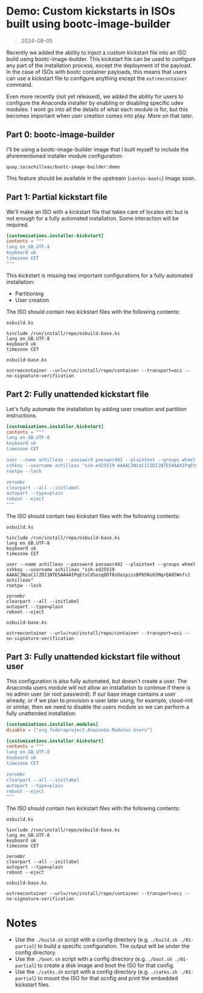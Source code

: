 # Demo: Custom kickstarts in ISOs built using bootc-image-builder

> 2024-08-05

Recently we added the ability to inject a custom kickstart file into an ISO build using bootc-image-builder.  This kickstart file can be used to configure any part of the installation process, except the deployment of the payload.  In the case of ISOs with bootc container payloads, this means that users can use a kickstart file to configure anything except the `ostreecontainer` command.

Even more recently (not yet released), we added the ability for users to configure the Anaconda installer by enabling or disabling specific udev modules.  I wont go into all the details of what each module is for, but this becomes important when user creation comes into play.  More on that later.

## Part 0: bootc-image-builder

I'll be using a bootc-image-builder image that I built myself to include the aforementioned installer module configuration:
```
quay.io/achilleas/bootc-image-builder:demo
```

This feature should be available in the upstream (`centos-bootc`) image soon.

## Part 1: Partial kickstart file

We'll make an ISO with a kickstart file that takes care of locales etc but is not enough for a fully automated installation.  Some interaction will be required.


```toml
[customizations.installer.kickstart]
contents = """
lang en_GB.UTF-8
keyboard uk
timezone CET
"""
```

This kickstart is missing two important configurations for a fully automated installation:
- Partitioning
- User creation

The ISO should contain two kickstart files with the following contents:

`osbuild.ks`
```
%include /run/install/repo/osbuild-base.ks
lang en_GB.UTF-8
keyboard uk
timezone CET
```

`osbuild-base.ks`
```
ostreecontainer --url=/run/install/repo/container --transport=oci --no-signature-verification
```

## Part 2: Fully unattended kickstart file

Let's fully automate the installation by adding user creation and partition instructions.

```toml
[customizations.installer.kickstart]
contents = """
lang en_GB.UTF-8
keyboard uk
timezone CET

user --name achilleas --password password42 --plaintext --groups wheel
sshkey --username achilleas "ssh-ed25519 AAAAC3NzaC1lZDI1NTE5AAAAIPqEtsCdSozq0DT8sOazpizsBP65Ni6SMqrQA85Wnfs1 achilleas"
rootpw --lock

zerombr
clearpart --all --initlabel
autopart --type=plain
reboot --eject
"""
```

The ISO should contain two kickstart files with the following contents:

`osbuild.ks`
```
%include /run/install/repo/osbuild-base.ks
lang en_GB.UTF-8
keyboard uk
timezone CET

user --name achilleas --password password42 --plaintext --groups wheel
sshkey --username achilleas "ssh-ed25519 AAAAC3NzaC1lZDI1NTE5AAAAIPqEtsCdSozq0DT8sOazpizsBP65Ni6SMqrQA85Wnfs1 achilleas"
rootpw --lock

zerombr
clearpart --all --initlabel
autopart --type=plain
reboot --eject
```

`osbuild-base.ks`
```
ostreecontainer --url=/run/install/repo/container --transport=oci --no-signature-verification
```

## Part 3: Fully unattended kickstart file without user

This configuration is also fully automated, but doesn't create a user.  The Anaconda users module will not allow an installation to continue if there is no admin user (or root password).  If our base image contains a user already, or if we plan to provision a user later using, for example, cloud-init or similar, then we need to disable the users module so we can perform a fully unattended installation.

```toml
[customizations.installer.modules]
disable = ["org.fedoraproject.Anaconda.Modules.Users"]

[customizations.installer.kickstart]
contents = """
lang en_GB.UTF-8
keyboard uk
timezone CET

zerombr
clearpart --all --initlabel
autopart --type=plain
reboot --eject
"""
```

The ISO should contain two kickstart files with the following contents:

`osbuild.ks`
```
%include /run/install/repo/osbuild-base.ks
lang en_GB.UTF-8
keyboard uk
timezone CET

zerombr
clearpart --all --initlabel
autopart --type=plain
reboot --eject
```

`osbuild-base.ks`
```
ostreecontainer --url=/run/install/repo/container --transport=oci --no-signature-verification
```

# Notes

- Use the `./build.sh` script with a config directory (e.g. `./build.sh ./01-partial`) to build a specific configuration.  The output will be under the config directory.
- Use the `./boot.sh` script with a config directory (e.g. `./boot.sh ./01-partial`) to create a disk image and boot the ISO for that config.
- Use the `./catks.sh` script with a config directory (e.g. `./catks.sh ./01-partial`) to mount the ISO for that ocnfig and print the embedded kickstart files.
